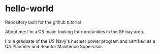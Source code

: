 # hello-world
Repository built for the github tutorial

About me:
I'm a CS major looking for oprotunities in the SF bay area.

I'm a graduate of the US Navy's nuclear power program and certified as a QA Plannner and Reactor Maintence Supervisor.
